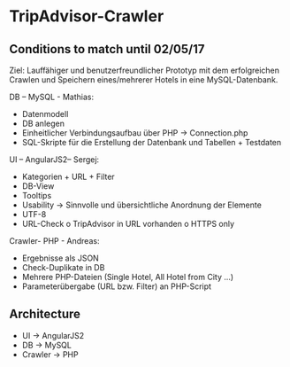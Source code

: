 # TripAdvisor-Crawler

## Conditions to match until 02/05/17
Ziel: Lauffähiger und benutzerfreundlicher Prototyp mit dem erfolgreichen Crawlen und Speichern eines/mehrerer Hotels in eine MySQL-Datenbank. 

DB – MySQL - Mathias:
-	Datenmodell
-	DB anlegen
-	Einheitlicher Verbindungsaufbau über PHP -> Connection.php
-	SQL-Skripte für die Erstellung der Datenbank und Tabellen + Testdaten

UI – AngularJS2– Sergej:
-	Kategorien + URL + Filter
-	DB-View
-	Tooltips
-	Usability -> Sinnvolle und übersichtliche Anordnung der Elemente
-	UTF-8
-	URL-Check
o	TripAdvisor in URL vorhanden
o	HTTPS only

Crawler- PHP - Andreas:
-	Ergebnisse als JSON
-	Check-Duplikate in DB
-	Mehrere PHP-Dateien (Single Hotel, All Hotel from City ...)
-	Parameterübergabe (URL bzw. Filter) an PHP-Script


## Architecture

- UI -> AngularJS2
- DB -> MySQL
- Crawler -> PHP
